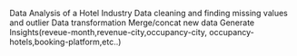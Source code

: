 Data Analysis of a Hotel Industry
Data cleaning and finding missing values and outlier
Data transformation
Merge/concat new data
Generate Insights(reveue-month,revenue-city,occupancy-city, occupancy-hotels,booking-platform,etc..)
